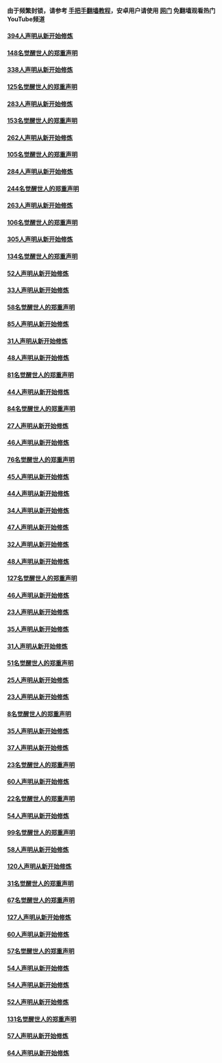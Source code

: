 #### 由于频繁封锁，请参考 [手把手翻墙教程](https://github.com/gfw-breaker/guides/wiki/)，安卓用户请使用 [网门](https://github.com/gfw-breaker/nogfw/blob/master/dl.md?t=05031600) 免翻墙观看热门YouTube频道 

#### [394人声明从新开始修炼](../pages/91/423914.md?t=05031600) 

#### [148名觉醒世人的郑重声明](../pages/91/423913.md?t=05031600) 

#### [338人声明从新开始修炼](../pages/91/423540.md?t=05031600) 

#### [125名觉醒世人的郑重声明](../pages/91/423539.md?t=05031600) 

#### [283人声明从新开始修炼](../pages/91/423296.md?t=05031600) 

#### [153名觉醒世人的郑重声明](../pages/91/423295.md?t=05031600) 

#### [262人声明从新开始修炼](../pages/91/423004.md?t=05031600) 

#### [105名觉醒世人的郑重声明](../pages/91/423003.md?t=05031600) 

#### [284人声明从新开始修炼](../pages/91/422707.md?t=05031600) 

#### [244名觉醒世人的郑重声明](../pages/91/422706.md?t=05031600) 

#### [263人声明从新开始修炼](../pages/91/422553.md?t=05031600) 

#### [106名觉醒世人的郑重声明](../pages/91/422552.md?t=05031600) 

#### [305人声明从新开始修炼](../pages/91/422153.md?t=05031600) 

#### [134名觉醒世人的郑重声明](../pages/91/422152.md?t=05031600) 

#### [52人声明从新开始修炼](../pages/91/421846.md?t=05031600) 

#### [33人声明从新开始修炼](../pages/91/421804.md?t=05031600) 

#### [58名觉醒世人的郑重声明](../pages/91/421845.md?t=05031600) 

#### [85人声明从新开始修炼](../pages/91/421769.md?t=05031600) 

#### [31人声明从新开始修炼](../pages/91/421763.md?t=05031600) 

#### [48人声明从新开始修炼](../pages/91/421605.md?t=05031600) 

#### [81名觉醒世人的郑重声明](../pages/91/421656.md?t=05031600) 

#### [44人声明从新开始修炼](../pages/91/421544.md?t=05031600) 

#### [84名觉醒世人的郑重声明](../pages/91/421543.md?t=05031600) 

#### [27人声明从新开始修炼](../pages/91/421465.md?t=05031600) 

#### [46人声明从新开始修炼](../pages/91/421454.md?t=05031600) 

#### [76名觉醒世人的郑重声明](../pages/91/421453.md?t=05031600) 

#### [45人声明从新开始修炼](../pages/91/421452.md?t=05031600) 

#### [44人声明从新开始修炼](../pages/91/421422.md?t=05031600) 

#### [34人声明从新开始修炼](../pages/91/421322.md?t=05031600) 

#### [47人声明从新开始修炼](../pages/91/421264.md?t=05031600) 

#### [32人声明从新开始修炼](../pages/91/421225.md?t=05031600) 

#### [48人声明从新开始修炼](../pages/91/421202.md?t=05031600) 

#### [127名觉醒世人的郑重声明](../pages/91/421224.md?t=05031600) 

#### [46人声明从新开始修炼](../pages/91/421203.md?t=05031600) 

#### [23人声明从新开始修炼](../pages/91/421138.md?t=05031600) 

#### [35人声明从新开始修炼](../pages/91/421122.md?t=05031600) 

#### [31人声明从新开始修炼](../pages/91/421081.md?t=05031600) 

#### [51名觉醒世人的郑重声明](../pages/91/421080.md?t=05031600) 

#### [25人声明从新开始修炼](../pages/91/421020.md?t=05031600) 

#### [23人声明从新开始修炼](../pages/91/420884.md?t=05031600) 

#### [8名觉醒世人的郑重声明](../pages/91/420883.md?t=05031600) 

#### [35人声明从新开始修炼](../pages/91/420809.md?t=05031600) 

#### [37人声明从新开始修炼](../pages/91/420766.md?t=05031600) 

#### [23名觉醒世人的郑重声明](../pages/91/420765.md?t=05031600) 

#### [60人声明从新开始修炼](../pages/91/420727.md?t=05031600) 

#### [22名觉醒世人的郑重声明](../pages/91/420726.md?t=05031600) 

#### [54人声明从新开始修炼](../pages/91/420529.md?t=05031600) 

#### [99名觉醒世人的郑重声明](../pages/91/420528.md?t=05031600) 

#### [58人声明从新开始修炼](../pages/91/420198.md?t=05031600) 

#### [120人声明从新开始修炼](../pages/91/420141.md?t=05031600) 

#### [31名觉醒世人的郑重声明](../pages/91/420197.md?t=05031600) 

#### [67名觉醒世人的郑重声明](../pages/91/420140.md?t=05031600) 

#### [127人声明从新开始修炼](../pages/91/420082.md?t=05031600) 

#### [60人声明从新开始修炼](../pages/91/420081.md?t=05031600) 

#### [57名觉醒世人的郑重声明](../pages/91/420080.md?t=05031600) 

#### [54人声明从新开始修炼](../pages/91/419533.md?t=05031600) 

#### [54人声明从新开始修炼](../pages/91/419532.md?t=05031600) 

#### [52人声明从新开始修炼](../pages/91/419531.md?t=05031600) 

#### [131名觉醒世人的郑重声明](../pages/91/419530.md?t=05031600) 

#### [57人声明从新开始修炼](../pages/91/419430.md?t=05031600) 

#### [64人声明从新开始修炼](../pages/91/419429.md?t=05031600) 

